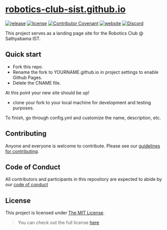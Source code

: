 # [robotics-club-sist.github.io](robotics-club-sist.github.io)

[![release](https://img.shields.io/github/v/release/robotics-club-sist/robotics-club-sist.github.io)](https://github.com/Robotics-Club-SIST/robotics-club-sist.github.io/releases/tag/v1.1.0)
[![license](https://img.shields.io/github/license/robotics-club-sist/robotics-club-sist.github.io)](license)
[![Contributor Covenant](https://img.shields.io/badge/Contributor%20Covenant-2.1-4baaaa.svg)](code_of_conduct.md)
[![website](https://img.shields.io/website?down_color=red&down_message=down&up_color=green&up_message=up&url=https%3A%2F%2Froboticsclubsist.com)](robotics-club-sist.github.io)
[![Discord](https://badgen.net/badge/icon/discord?icon=discord&label)](https://discord.gg/Q7vEEAEJ8K)

This project serves as a landing page site for the Robotics Club @ Sathyabama IST.

## Quick start

- Fork this repo.
- Rename the fork to YOURNAME.github.io in project settings to enable Github Pages.
- Delete the CNAME file.

At this point your new site should be up!

- clone your fork to your local machine for development and testing purposes.

To finish, go through config.yml and customize the name, description, etc.

## Contributing

Anyone and everyone is welcome to contribute. Please see our [guidelines for contributing](CONTRIBUTING.md).

## Code of Conduct

All contributors and participants in this repository are expected to abide by our [code of conduct](CODE_OF_CONDUCT.md)

## License

This project is licensed under [The MIT License](LICENSE).

> You can check out the full license [here](LICENSE)
